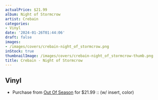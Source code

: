 ```yaml
---
actualPrice: $21.99
album: Night of Stormcrow
artist: Crebain
categories:
- Vinyl
date: '2024-01-26T01:44:06'
draft: false
images:
- /images/covers/crebain-night_of_stormcrow.png
inStock: true
thumbnailImage: /images/covers/crebain-night_of_stormcrow-thumb.png
title: Crebain - Night of Stormcrow
---
```


## Vinyl
* Purchase from [Out Of Season](https://www.outofseasonlabel.com/products/crebain-night-of-stormcrow-vinyl-lp) for $21.99 :: (w/ insert, color)
